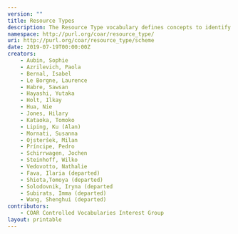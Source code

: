 ```yaml
---
version: ""
title: Resource Types
description: The Resource Type vocabulary defines concepts to identify the genre of a resource. Such resources, like publications, research data, audio and video objects, are typically deposited in institutional and thematic repositories or published in ejournals. This vocabulary supports a hierarchical model that relates narrower and broader concepts. Multilingual labels regard regional distinctions in language and term. Concepts of this vocabulary are mapped with terms and concepts of similar vocabularies and dictionaries.
namespace: http://purl.org/coar/resource_type/
uri: http://purl.org/coar/resource_type/scheme
date: 2019-07-19T00:00:00Z
creators:
    - Aubin, Sophie
    - Azrilevich, Paola
    - Bernal, Isabel
    - Le Borgne, Laurence
    - Habre, Sawsan
    - Hayashi, Yutaka
    - Holt, Ilkay
    - Hua, Nie
    - Jones, Hilary
    - Kataoka, Tomoko
    - Liping, Ku (Alan)
    - Mornati, Susanna
    - Ojsteršek, Milan
    - Príncipe, Pedro
    - Schirrwagen, Jochen
    - Steinhoff, Wilko
    - Vedovotto, Nathalie
    - Fava, Ilaria (departed)
    - Shiota,Tomoya (departed)
    - Solodovnik, Iryna (departed
    - Subirats, Imma (departed)
    - Wang, Shenghui (departed)
contributors:
    - COAR Controlled Vocabularies Interest Group
layout: printable
---
```


